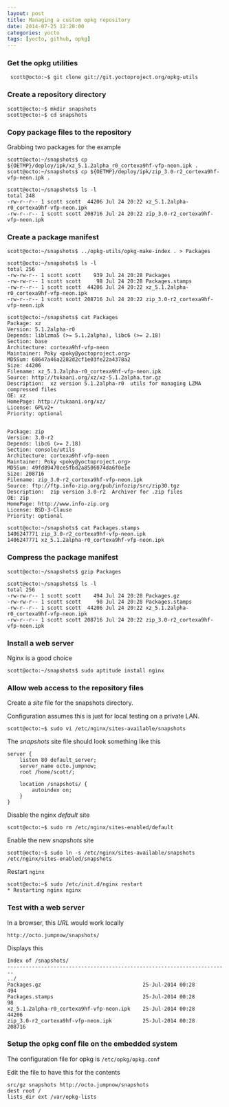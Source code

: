```yaml
---
layout: post
title: Managing a custom opkg repository
date: 2014-07-25 12:20:00
categories: yocto
tags: [yocto, github, opkg]
---
```


### Get the opkg utilities

     scott@octo:~$ git clone git://git.yoctoproject.org/opkg-utils

### Create a repository directory

    scott@octo:~$ mkdir snapshots
    scott@octo:~$ cd snapshots


### Copy package files to the repository

Grabbing two packages for the example

    scott@octo:~/snapshots$ cp ${OETMP}/deploy/ipk/xz_5.1.2alpha_r0_cortexa9hf-vfp-neon.ipk .
	scott@octo:~/snapshots$ cp ${OETMP}/deploy/ipk/zip_3.0-r2_cortexa9hf-vfp-neon.ipk .

    scott@octo:~/snapshots$ ls -l
    total 248
    -rw-r--r-- 1 scott scott  44206 Jul 24 20:22 xz_5.1.2alpha-r0_cortexa9hf-vfp-neon.ipk
    -rw-r--r-- 1 scott scott 208716 Jul 24 20:22 zip_3.0-r2_cortexa9hf-vfp-neon.ipk


### Create a package manifest

    scott@octo:~/snapshots$ ../opkg-utils/opkg-make-index . > Packages

    scott@octo:~/snapshots$ ls -l
    total 256
    -rw-rw-r-- 1 scott scott    939 Jul 24 20:28 Packages
    -rw-rw-r-- 1 scott scott     98 Jul 24 20:28 Packages.stamps
    -rw-r--r-- 1 scott scott  44206 Jul 24 20:22 xz_5.1.2alpha-r0_cortexa9hf-vfp-neon.ipk
    -rw-r--r-- 1 scott scott 208716 Jul 24 20:22 zip_3.0-r2_cortexa9hf-vfp-neon.ipk

    scott@octo:~/snapshots$ cat Packages
    Package: xz
    Version: 5.1.2alpha-r0
    Depends: liblzma5 (>= 5.1.2alpha), libc6 (>= 2.18)
    Section: base
    Architecture: cortexa9hf-vfp-neon
    Maintainer: Poky <poky@yoctoproject.org>
    MD5Sum: 68647a46a2282d2cf1e03fe22a4378a2
    Size: 44206
    Filename: xz_5.1.2alpha-r0_cortexa9hf-vfp-neon.ipk
    Source: http://tukaani.org/xz/xz-5.1.2alpha.tar.gz
    Description:  xz version 5.1.2alpha-r0  utils for managing LZMA compressed files
    OE: xz
    HomePage: http://tukaani.org/xz/
    License: GPLv2+
    Priority: optional
    
    
    Package: zip
    Version: 3.0-r2
    Depends: libc6 (>= 2.18)
    Section: console/utils
    Architecture: cortexa9hf-vfp-neon
    Maintainer: Poky <poky@yoctoproject.org>
    MD5Sum: 49fd89470ce5fbd2a8506074da6f0e1e
    Size: 208716
    Filename: zip_3.0-r2_cortexa9hf-vfp-neon.ipk
    Source: ftp://ftp.info-zip.org/pub/infozip/src/zip30.tgz
    Description:  zip version 3.0-r2  Archiver for .zip files
    OE: zip
    HomePage: http://www.info-zip.org
    License: BSD-3-Clause
    Priority: optional

    scott@octo:~/snapshots$ cat Packages.stamps
    1406247771 zip_3.0-r2_cortexa9hf-vfp-neon.ipk
    1406247771 xz_5.1.2alpha-r0_cortexa9hf-vfp-neon.ipk

### Compress the package manifest

    scott@octo:~/snapshots$ gzip Packages

    scott@octo:~/snapshots$ ls -l
    total 256
    -rw-rw-r-- 1 scott scott    494 Jul 24 20:28 Packages.gz
    -rw-rw-r-- 1 scott scott     98 Jul 24 20:28 Packages.stamps
    -rw-r--r-- 1 scott scott  44206 Jul 24 20:22 xz_5.1.2alpha-r0_cortexa9hf-vfp-neon.ipk
    -rw-r--r-- 1 scott scott 208716 Jul 24 20:22 zip_3.0-r2_cortexa9hf-vfp-neon.ipk


### Install a web server

Nginx is a good choice

    scott@octo:~/snapshots$ sudo aptitude install nginx

### Allow web access to the repository files

Create a *site* file for the snapshots directory.

Configuration assumes this is just for local testing on a private LAN.

    scott@octo:~$ sudo vi /etc/nginx/sites-available/snapshots

The *snapshots* site file should look something like this

    server {
        listen 80 default_server;
        server_name octo.jumpnow;
        root /home/scott/;

        location /snapshots/ {
            autoindex on;
        }
    }


Disable the nginx *default* site

    scott@octo:~$ sudo rm /etc/nginx/sites-enabled/default

Enable the new *snapshots* site

    scott@octo:~$ sudo ln -s /etc/nginx/sites-available/snapshots /etc/nginx/sites-enabled/snapshots


Restart `nginx`

    scott@octo:~$ sudo /etc/init.d/nginx restart
    * Restarting nginx nginx


### Test with a web server

In a browser, this *URL* would work locally

    http://octo.jumpnow/snapshots/

Displays this

    Index of /snapshots/
    ------------------------------------------------------------------------
    ../
    Packages.gz                                 25-Jul-2014 00:28        494
    Packages.stamps                             25-Jul-2014 00:28         98
    xz_5.1.2alpha-r0_cortexa9hf-vfp-neon.ipk    25-Jul-2014 00:28      44206
    zip_3.0-r2_cortexa9hf-vfp-neon.ipk          25-Jul-2014 00:28     208716


### Setup the opkg conf file on the embedded system

The configuration file for opkg is `/etc/opkg/opkg.conf`

Edit the file to have this for the contents

    src/gz snapshots http://octo.jumpnow/snapshots
    dest root /
    lists_dir ext /var/opkg-lists

